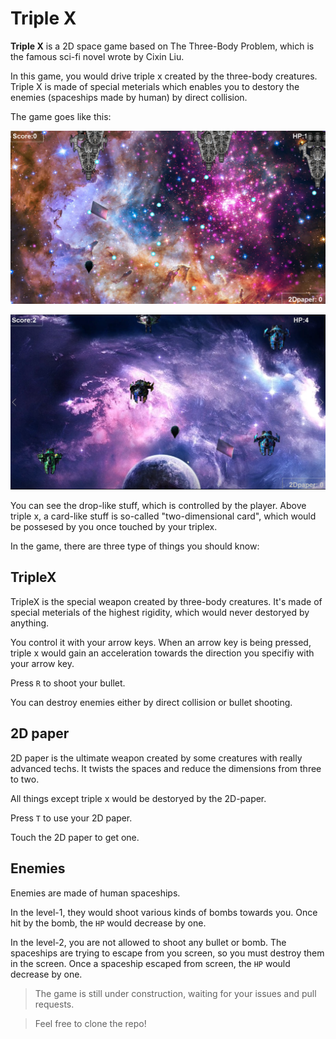 # Triple X

**Triple X** is a 2D space game based on The Three-Body Problem, which is the famous sci-fi novel wrote by Cixin Liu.

In this game, you would drive triple x created by the three-body creatures. Triple X is made of special meterials which enables you
to destory the enemies (spaceships made by human) by direct collision.

The game goes like this:

![Image](src/main/resources/readme/playing_1.jpg)

![Image](src/main/resources/readme/playing_2.png)

You can see the drop-like stuff, which is controlled by the player. Above triple x, a card-like stuff is so-called "two-dimensional card", which would be possesed by you once touched by your triplex. 

In the game, there are three type of things you should know:

## TripleX

TripleX is the special weapon created by three-body creatures. It's made of special meterials of the highest rigidity, which would never destoryed by anything. 

You control it with your arrow keys. When an arrow key is being pressed, triple x would gain an acceleration towards the direction you specifiy with your arrow key.

Press `R` to shoot your bullet.

You can destroy enemies either by direct collision or bullet shooting.

## 2D paper

2D paper is the ultimate weapon created by some creatures with really advanced techs. It twists the spaces and reduce the dimensions from three
to two. 

All things except triple x would be destoryed by the 2D-paper. 

Press `T` to use your 2D paper.

Touch the 2D paper to get one.

## Enemies

Enemies are made of human spaceships.

In the level-1, they would shoot various kinds of bombs towards you. Once hit by the bomb, the `HP` would decrease by one.

In the level-2, you are not allowed to shoot any bullet or bomb. The spaceships are trying to escape from you screen, so you must destroy them in the screen. Once a spaceship escaped from screen, the `HP` would decrease by one. 

>The game is still under construction, waiting for your issues and pull requests.
 
>Feel free to clone the repo!
